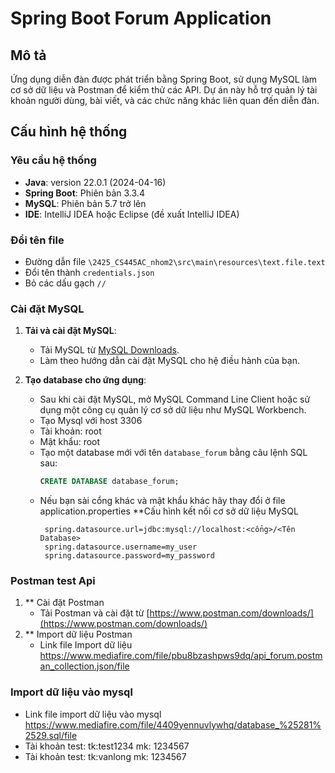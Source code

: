# Spring Boot Forum Application

## Mô tả
Ứng dụng diễn đàn được phát triển bằng Spring Boot, sử dụng MySQL làm cơ sở dữ liệu và Postman để kiểm thử các API. Dự án này hỗ trợ quản lý tài khoản người dùng, bài viết, và các chức năng khác liên quan đến diễn đàn.

## Cấu hình hệ thống

### Yêu cầu hệ thống
- **Java**: version 22.0.1 (2024-04-16)
- **Spring Boot**: Phiên bản 3.3.4
- **MySQL**: Phiên bản 5.7 trở lên
- **IDE**: IntelliJ IDEA hoặc Eclipse (đề xuất IntelliJ IDEA)

### Đổi tên file 
- Đường dẫn file `\2425_CS445AC_nhom2\src\main\resources\text.file.text`
- Đổi tên thành `credentials.json`
- Bỏ các dấu gạch `//`
### Cài đặt MySQL
1. **Tải và cài đặt MySQL**:
   - Tải MySQL từ [MySQL Downloads](https://dev.mysql.com/downloads/installer/).
   - Làm theo hướng dẫn cài đặt MySQL cho hệ điều hành của bạn.
   
2. **Tạo database cho ứng dụng**:
   - Sau khi cài đặt MySQL, mở MySQL Command Line Client hoặc sử dụng một công cụ quản lý cơ sở dữ liệu như MySQL Workbench.
   - Tạo Mysql với host 3306
   - Tài khoản: root
   - Mật khẩu: root
   - Tạo một database mới với tên `database_forum` bằng câu lệnh SQL sau:
     ```sql
     CREATE DATABASE database_forum;
     ```
   - Nếu bạn sài cổng khác và mật khẩu khác hãy thay đổi ở file application.properties
   **Cấu hình kết nối cơ sở dữ liệu MySQL
     ```properties
      spring.datasource.url=jdbc:mysql://localhost:<cổng>/<Tên Database>
      spring.datasource.username=my_user
      spring.datasource.password=my_password
     ```
### Postman test Api
1. ** Cài đặt Postman
   - Tải Postman và cài đặt từ [https://www.postman.com/downloads/](https://www.postman.com/downloads/)
2. ** Import dữ liệu Postman
   - Link file Import dữ liệu https://www.mediafire.com/file/pbu8bzashpws9dq/api_forum.postman_collection.json/file
     
### Import dữ liệu vào mysql
- Link file import dữ liệu vào mysql https://www.mediafire.com/file/4409yennuvlywhq/database_%25281%2529.sql/file
- Tài khoản test: tk:test1234 mk: 1234567
- Tài khoản test: tk:vanlong mk: 1234567
